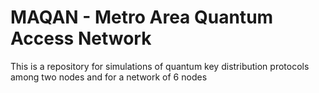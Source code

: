 # MAQAN - Metro Area Quantum Access Network
This is a repository for simulations of quantum key distribution protocols among two nodes and for a network of 6 nodes

